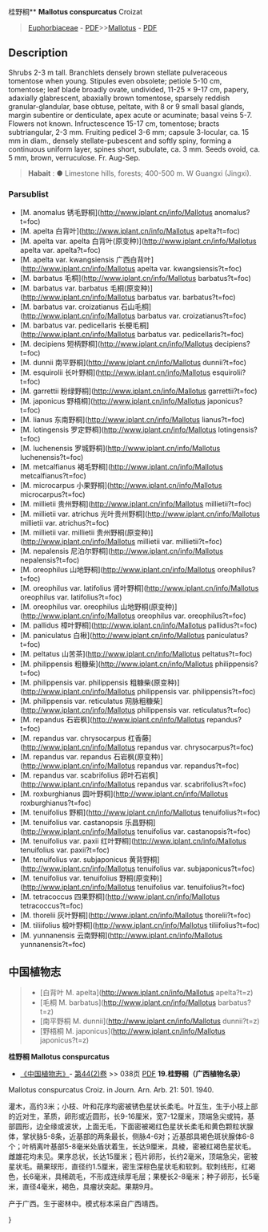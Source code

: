 桂野桐** **Mallotus conspurcatus** Croizat

> [Euphorbiaceae](http://www.iplant.cn/info/Euphorbiaceae?t=foc) - [PDF](http://www.iplant.cn/foc/pdf/Euphorbiaceae.pdf)>>[Mallotus](http://www.iplant.cn/info/Mallotus?t=foc) - [PDF](http://www.iplant.cn/foc/pdf/Mallotus.pdf)
## Description

Shrubs 2-3 m tall. Branchlets densely brown stellate pulveraceous tomentose when young. Stipules even obsolete; petiole 5-10 cm, tomentose; leaf blade broadly ovate, undivided, 11-25 × 9-17 cm, papery, adaxially glabrescent, abaxially brown tomentose, sparsely reddish granular-glandular, base obtuse, peltate, with 8 or 9 small basal glands, margin subentire or denticulate, apex acute or acuminate; basal veins 5-7. Flowers not known. Infructescence 15-17 cm, tomentose; bracts subtriangular, 2-3 mm. Fruiting pedicel 3-6 mm; capsule 3-locular, ca. 15 mm in diam., densely stellate-pubescent and softly spiny, forming a continuous uniform layer, spines short, subulate, ca. 3 mm. Seeds ovoid, ca. 5 mm, brown, verruculose. Fr. Aug-Sep.


> **Habait** : 
>● Limestone hills, forests; 400-500 m. W Guangxi (Jingxi).


### Parsublist

* [M.  anomalus  锈毛野桐](http://www.iplant.cn/info/Mallotus anomalus?t=foc)
* [M.  apelta  白背叶](http://www.iplant.cn/info/Mallotus apelta?t=foc)
* [M.  apelta var. apelta  白背叶(原变种)](http://www.iplant.cn/info/Mallotus apelta var. apelta?t=foc)
* [M.  apelta var. kwangsiensis  广西白背叶](http://www.iplant.cn/info/Mallotus apelta var. kwangsiensis?t=foc)
* [M.  barbatus  毛桐](http://www.iplant.cn/info/Mallotus barbatus?t=foc)
* [M.  barbatus var. barbatus  毛桐(原变种)](http://www.iplant.cn/info/Mallotus barbatus var. barbatus?t=foc)
* [M.  barbatus var. croizatianus  石山毛桐](http://www.iplant.cn/info/Mallotus barbatus var. croizatianus?t=foc)
* [M.  barbatus var. pedicellaris  长梗毛桐](http://www.iplant.cn/info/Mallotus barbatus var. pedicellaris?t=foc)
* [M.  decipiens  短柄野桐](http://www.iplant.cn/info/Mallotus decipiens?t=foc)
* [M.  dunnii  南平野桐](http://www.iplant.cn/info/Mallotus dunnii?t=foc)
* [M.  esquirolii  长叶野桐](http://www.iplant.cn/info/Mallotus esquirolii?t=foc)
* [M.  garrettii  粉绿野桐](http://www.iplant.cn/info/Mallotus garrettii?t=foc)
* [M.  japonicus  野梧桐](http://www.iplant.cn/info/Mallotus japonicus?t=foc)
* [M.  lianus  东南野桐](http://www.iplant.cn/info/Mallotus lianus?t=foc)
* [M.  lotingensis  罗定野桐](http://www.iplant.cn/info/Mallotus lotingensis?t=foc)
* [M.  luchenensis  罗城野桐](http://www.iplant.cn/info/Mallotus luchenensis?t=foc)
* [M.  metcalfianus  褐毛野桐](http://www.iplant.cn/info/Mallotus metcalfianus?t=foc)
* [M.  microcarpus  小果野桐](http://www.iplant.cn/info/Mallotus microcarpus?t=foc)
* [M.  millietii  贵州野桐](http://www.iplant.cn/info/Mallotus millietii?t=foc)
* [M.  millietii var. atrichus  光叶贵州野桐](http://www.iplant.cn/info/Mallotus millietii var. atrichus?t=foc)
* [M.  millietii var. millietii  贵州野桐(原变种)](http://www.iplant.cn/info/Mallotus millietii var. millietii?t=foc)
* [M.  nepalensis  尼泊尔野桐](http://www.iplant.cn/info/Mallotus nepalensis?t=foc)
* [M.  oreophilus  山地野桐](http://www.iplant.cn/info/Mallotus oreophilus?t=foc)
* [M.  oreophilus var. latifolius  肾叶野桐](http://www.iplant.cn/info/Mallotus oreophilus var. latifolius?t=foc)
* [M.  oreophilus var. oreophilus  山地野桐(原变种)](http://www.iplant.cn/info/Mallotus oreophilus var. oreophilus?t=foc)
* [M.  pallidus  樟叶野桐](http://www.iplant.cn/info/Mallotus pallidus?t=foc)
* [M.  paniculatus  白楸](http://www.iplant.cn/info/Mallotus paniculatus?t=foc)
* [M.  peltatus  山苦茶](http://www.iplant.cn/info/Mallotus peltatus?t=foc)
* [M.  philippensis  粗糠柴](http://www.iplant.cn/info/Mallotus philippensis?t=foc)
* [M.  philippensis var. philippensis  粗糠柴(原变种)](http://www.iplant.cn/info/Mallotus philippensis var. philippensis?t=foc)
* [M.  philippensis var. reticulatus  网脉粗糠柴](http://www.iplant.cn/info/Mallotus philippensis var. reticulatus?t=foc)
* [M.  repandus  石岩枫](http://www.iplant.cn/info/Mallotus repandus?t=foc)
* [M.  repandus var. chrysocarpus  杠香藤](http://www.iplant.cn/info/Mallotus repandus var. chrysocarpus?t=foc)
* [M.  repandus var. repandus  石岩枫(原变种)](http://www.iplant.cn/info/Mallotus repandus var. repandus?t=foc)
* [M.  repandus var. scabrifolius  卵叶石岩枫](http://www.iplant.cn/info/Mallotus repandus var. scabrifolius?t=foc)
* [M.  roxburghianus  圆叶野桐](http://www.iplant.cn/info/Mallotus roxburghianus?t=foc)
* [M.  tenuifolius  野桐](http://www.iplant.cn/info/Mallotus tenuifolius?t=foc)
* [M.  tenuifolius var. castanopsis  乐昌野桐](http://www.iplant.cn/info/Mallotus tenuifolius var. castanopsis?t=foc)
* [M.  tenuifolius var. paxii  红叶野桐](http://www.iplant.cn/info/Mallotus tenuifolius var. paxii?t=foc)
* [M.  tenuifolius var. subjaponicus  黄背野桐](http://www.iplant.cn/info/Mallotus tenuifolius var. subjaponicus?t=foc)
* [M.  tenuifolius var. tenuifolius  野桐(原变种)](http://www.iplant.cn/info/Mallotus tenuifolius var. tenuifolius?t=foc)
* [M.  tetracoccus  四果野桐](http://www.iplant.cn/info/Mallotus tetracoccus?t=foc)
* [M.  thorelii  灰叶野桐](http://www.iplant.cn/info/Mallotus thorelii?t=foc)
* [M.  tiliifolius  椴叶野桐](http://www.iplant.cn/info/Mallotus tiliifolius?t=foc)
* [M.  yunnanensis  云南野桐](http://www.iplant.cn/info/Mallotus yunnanensis?t=foc)


## 中国植物志

> * [白背叶  M.  apelta](http://www.iplant.cn/info/Mallotus apelta?t=z)
> * [毛桐  M.  barbatus](http://www.iplant.cn/info/Mallotus barbatus?t=z)
> * [南平野桐  M.  dunnii](http://www.iplant.cn/info/Mallotus dunnii?t=z)
> * [野梧桐  M.  japonicus](http://www.iplant.cn/info/Mallotus japonicus?t=z)

**桂野桐 Mallotus conspurcatus**

* [《中国植物志》](http://www.iplant.cn/frps)- [第44(2)卷](http://www.iplant.cn/frps/vol/44(2)) >> 038页 [PDF](http://www.iplant.cn/frps/pdf/44(2)/038a.PDF)
**19.桂野桐（广西植物名录）**

Mallotus conspurcatus Croiz. in Journ. Arn. Arb. 21: 501. 1940.

灌木，高约3米；小枝、叶和花序均密被锈色星状长柔毛。叶互生，生于小枝上部的近对生，革质，卵形或近圆形，长9-16厘米，宽7-12厘米，顶端急尖或钝，基部圆形，边全缘或波状，上面无毛，下面密被褐红色星状长柔毛和黄色颗粒状腺体，掌状脉5-8条，近基部的两条最长，侧脉4-6对；近基部具褐色斑状腺体6-8个；叶柄离叶基部5-8毫米处盾状着生，长达9厘米，具棱，密被红褐色星状毛。雌雄花均未见。果序总状，长达15厘米；苞片卵形，长约2毫米，顶端急尖，密被星状毛。蒴果球形，直径约1.5厘米，密生深棕色星状毛和软刺。软刺线形，红褐色，长6毫米，具稀疏毛，不形成连续厚毛层；果梗长2-8毫米；种子卵形，长5毫米，直径4毫米，褐色，具瘤状突起。果期9月。

产于广西。生于密林中。模式标本采自广西靖西。

}